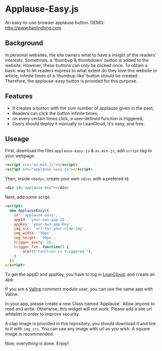 # Applause-Easy.js
An easy-to-use browser applause button.
DEMO: http://www.hanlindong.com

## Background
In personal websites, the site owners what to have a insight of the readers' interests. Sometimes, a 'thumbup & thumbdown' button is added to the website. However, these buttons can only be clicked once. To obtain a basic way to let readers express to what extent do they love this website or article, infinite times of a 'thumbup-like' button should be created. Therefore, the applause-easy button is provided for this purpose.

## Features
- It creates a button with the sum number of applause given in the past;
- Readers can click the button infinite times;
- on every certain times click, a user-defined function is triggered;
- Users should deploy it manually to LeanCloud; It's easy, and free.

## Useage
First, download the files `applause-easy.js` & `av.min.js`, add `script` tag to your webpage.

``` html
<script src="av.min.js"></script>
<script src="applause-easy.js"></script>
```

Then, inside `<body>`, create your own `<div>` with a prefered id.

``` html
<div id="applause-key"></div>
```

Next, add some script.

``` html
<script>
  new ApplauseEasy({
    id: 'applause-easy',
    appId: 'your-own-app-ID',
    appKey: 'your-own-app-Key',
    img_src: 'url-for-your-clap-img',
    img_width: '50px',
    img_height: '50px',
    trigger_every: 10,
    trigger_fun: function() {
        alert("Function is triggered.");
    }
  })
</script>
```

To get the appID and appKey, you have to log in [LeanCloud](https://leancloud.cn), and create an app.

If you are a [Valine](https://valine.js.org/) comment module user, you can use the same app with Valine.

In your app, please create a new Class named 'Applause'. Allow anyone to read and write. Otherwise, this widget will not work. Please add a site url whitelist in order to improve security.

A clap image is provided in this repository, you should download it and link to it with `img_src`. You can use any image with url as you wish. A square image is recommended.

Now, everything is done. Enjoy!
